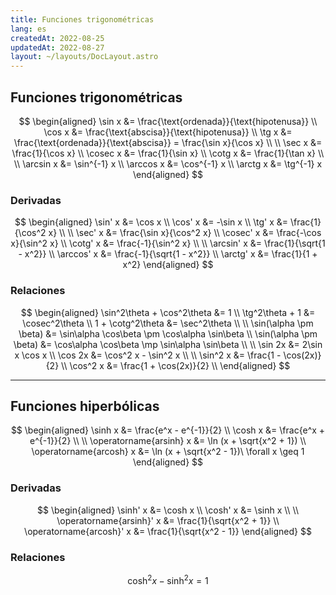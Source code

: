 ```yaml
---
title: Funciones trigonométricas
lang: es
createdAt: 2022-08-25
updatedAt: 2022-08-27
layout: ~/layouts/DocLayout.astro
---
```


<!-- toc -->

## Funciones trigonométricas

$$
\begin{aligned}
  \sin x &= \frac{\text{ordenada}}{\text{hipotenusa}} \\
  \cos x &= \frac{\text{abscisa}}{\text{hipotenusa}} \\
  \tg x &= \frac{\text{ordenada}}{\text{abscisa}} = \frac{\sin x}{\cos x} \\
  \\
  \sec x &= \frac{1}{\cos x} \\
  \cosec x &= \frac{1}{\sin x} \\
  \cotg x &= \frac{1}{\tan x} \\
  \\
  \arcsin x &= \sin^{-1} x \\
  \arccos x &= \cos^{-1} x \\
  \arctg x &= \tg^{-1} x
\end{aligned}
$$


### Derivadas

$$
\begin{aligned}
  \sin' x &= \cos x \\
  \cos' x &= -\sin x \\
  \tg' x &= \frac{1}{\cos^2 x} \\
  \\
  \sec' x &= \frac{\sin x}{\cos^2 x} \\
  \cosec' x &= \frac{-\cos x}{\sin^2 x} \\
  \cotg' x &= \frac{-1}{\sin^2 x} \\
  \\
  \arcsin' x &= \frac{1}{\sqrt{1 - x^2}} \\
  \arccos' x &= \frac{-1}{\sqrt{1 - x^2}} \\
  \arctg' x &= \frac{1}{1 + x^2}
\end{aligned}
$$

### Relaciones

$$
\begin{aligned}
  \sin^2\theta + \cos^2\theta &= 1 \\
  \tg^2\theta + 1 &= \cosec^2\theta \\
  1 + \cotg^2\theta  &= \sec^2\theta \\
  \\
  \sin(\alpha \pm \beta) &= \sin\alpha \cos\beta \pm \cos\alpha \sin\beta \\
  \sin(\alpha \pm \beta) &= \cos\alpha \cos\beta \mp \sin\alpha \sin\beta \\
  \\
  \sin 2x &= 2\sin x \cos x \\
  \cos 2x &= \cos^2 x - \sin^2 x \\
  \\
  \sin^2 x &= \frac{1 - \cos(2x)}{2} \\
  \cos^2 x &= \frac{1 + \cos(2x)}{2} \\
\end{aligned}
$$

---

## Funciones hiperbólicas

$$
\begin{aligned}
  \sinh x &= \frac{e^x - e^{-1}}{2} \\
  \cosh x &= \frac{e^x + e^{-1}}{2} \\
  \\
  \operatorname{arsinh} x &= \ln (x + \sqrt{x^2 + 1}) \\
  \operatorname{arcosh} x &= \ln (x + \sqrt{x^2 - 1})\ \forall x \geq 1
\end{aligned}
$$


### Derivadas

$$
\begin{aligned}
  \sinh' x &= \cosh x \\
  \cosh' x &= \sinh x \\
  \\
  \operatorname{arsinh}' x &= \frac{1}{\sqrt{x^2 + 1}} \\
  \operatorname{arcosh}' x &= \frac{1}{\sqrt{x^2 - 1}}
\end{aligned}
$$

### Relaciones

$$
\cosh^2 x - \sinh^2 x = 1
$$
